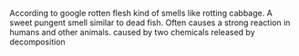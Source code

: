 According to google rotten flesh kind of smells like rotting cabbage. 
A sweet pungent smell similar to dead fish. 
Often causes a strong reaction in humans and other animals.
caused by two chemicals released by decomposition